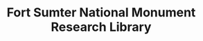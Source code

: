 ---
layout: repo
title: "Fort Sumter National Monument Research Library"
id: 2167
permalink: repos/2167/
---